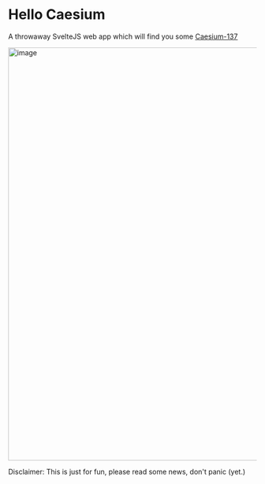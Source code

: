 # Hello Caesium

A throwaway SvelteJS web app which will find you some [Caesium-137](https://twitter.com/search?q=%23%E0%B8%8B%E0%B8%B5%E0%B9%80%E0%B8%8B%E0%B8%B5%E0%B8%A2%E0%B8%A1137&vertical=trends)

<img width="837" alt="image" src="https://user-images.githubusercontent.com/248741/226372771-cb332e22-7179-4003-96fe-c77523900b14.png">

Disclaimer: This is just for fun, please read some news, don't panic (yet.)
